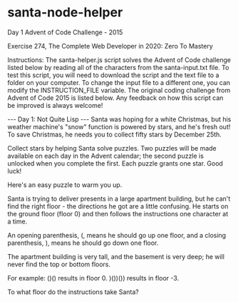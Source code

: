 # santa-node-helper
Day 1 Advent of Code Challenge - 2015

Exercise 274, The Complete Web Developer in 2020: Zero To Mastery

Instructions: The santa-helper.js script solves the Advent of Code challenge listed below by reading all of the characters from
the santa-input.txt file.  To test this script, you will need to download the script and the text file to a folder on your computer.  To change the input file to a different one, you can modify the INSTRUCTION_FILE variable. The original coding challenge from Advent of Code 2015 is listed below.  Any feedback on how this script can be improved is always welcome!

--- Day 1: Not Quite Lisp ---
Santa was hoping for a white Christmas, but his weather machine's "snow" function is powered by stars, and he's fresh out! To save Christmas, he needs you to collect fifty stars by December 25th.

Collect stars by helping Santa solve puzzles. Two puzzles will be made available on each day in the Advent calendar; the second puzzle is unlocked when you complete the first. Each puzzle grants one star. Good luck!

Here's an easy puzzle to warm you up.

Santa is trying to deliver presents in a large apartment building, but he can't find the right floor - the directions he got are a little confusing. He starts on the ground floor (floor 0) and then follows the instructions one character at a time.

An opening parenthesis, (, means he should go up one floor, and a closing parenthesis, ), means he should go down one floor.

The apartment building is very tall, and the basement is very deep; he will never find the top or bottom floors.

For example:
()() results in floor 0.
)())()) results in floor -3.

To what floor do the instructions take Santa?
